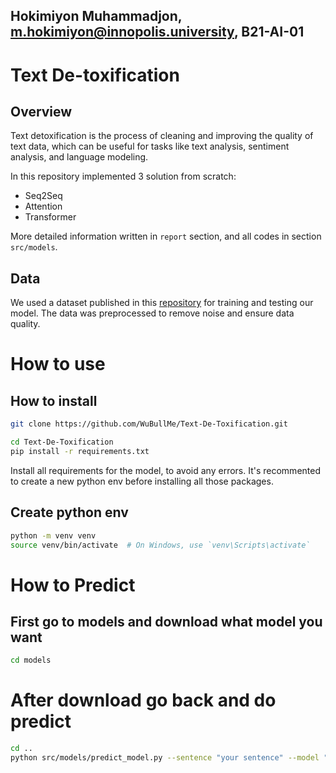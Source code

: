 ## Hokimiyon Muhammadjon, m.hokimiyon@innopolis.university, 	B21-AI-01

# Text De-toxification

## Overview

Text detoxification is the process of cleaning and improving the quality of text data, which can be useful for tasks like text analysis, sentiment analysis, and language modeling.

In this repository implemented 3 solution from scratch:
- Seq2Seq
- Attention
- Transformer

More detailed information written in `report` section, and all codes in section `src/models`. 

## Data

We used a dataset published in this [repository](https://github.com/s-nlp/detox) for training and testing our model. The data was preprocessed to remove noise and ensure data quality.


# How to use
## How to install
```bash
git clone https://github.com/WuBullMe/Text-De-Toxification.git

cd Text-De-Toxification
pip install -r requirements.txt
```

Install all requirements for the model, to avoid any errors. It's recommented to create a new python env before installing all those packages.

## Create python env
```bash
python -m venv venv
source venv/bin/activate  # On Windows, use `venv\Scripts\activate`
```

# How to Predict
## First go to models and download what model you want
```bash
cd models
```

# After download go back and do predict

```bash
cd ..
python src/models/predict_model.py --sentence "your sentence" --model "what model you downloaded"
```